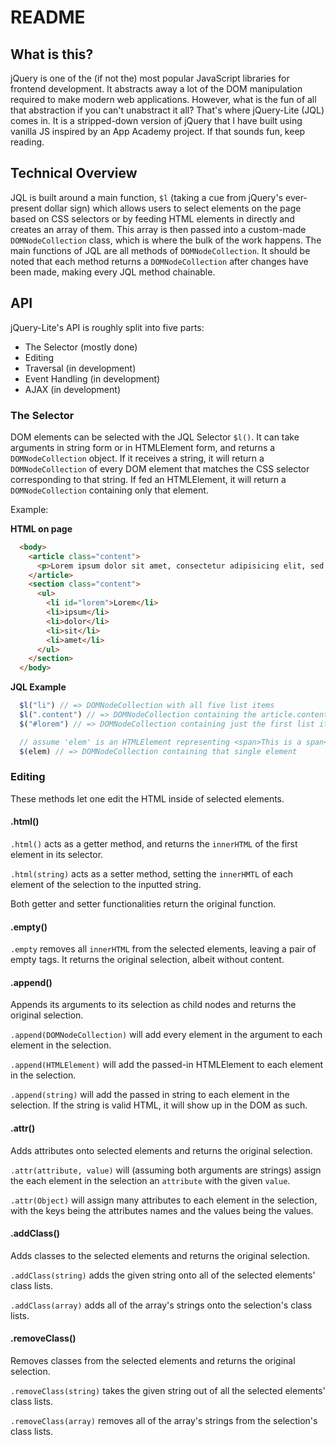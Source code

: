 # README

## What is this?

jQuery is one of the (if not the) most popular JavaScript libraries for frontend development. It abstracts away a lot of the DOM manipulation required to make modern web applications. However, what is the fun of all that abstraction if you can't unabstract it all? That's where jQuery-Lite (JQL) comes in. It is a stripped-down version of jQuery that I have built using vanilla JS inspired by an App Academy project. If that sounds fun, keep reading.

## Technical Overview

JQL is built around a main function, `$l` (taking a cue from jQuery's ever-present dollar sign) which allows users to select elements on the page based on CSS selectors or by feeding HTML elements in directly and creates an array of them. This array is then passed into a custom-made `DOMNodeCollection` class, which is where the bulk of the work happens. The main functions of JQL are all methods of `DOMNodeCollection`. It should be noted that each method returns a `DOMNodeCollection` after changes have been made, making every JQL method chainable.

## API

jQuery-Lite's API is roughly split into five parts:
  - The Selector (mostly done)
  - Editing
  - Traversal (in development)
  - Event Handling (in development)
  - AJAX (in development)

### The Selector

DOM elements can be selected with the JQL Selector `$l()`. It can take arguments in string form or in HTMLElement form, and returns a `DOMNodeCollection` object.
If it receives a string, it will return a `DOMNodeCollection` of every DOM element that matches the CSS selector corresponding to that string. If fed an HTMLElement, it will return a `DOMNodeCollection` containing only that element.

Example:

**HTML on page**
```html
  <body>
    <article class="content">
      <p>Lorem ipsum dolor sit amet, consectetur adipisicing elit, sed do eiusmod tempor incididunt ut labore et dolore magna aliqua. Ut enim ad minim veniam, quis nostrud exercitation ullamco laboris nisi ut aliquip ex ea commodo consequat. Duis aute irure dolor in reprehenderit in voluptate velit esse cillum dolore eu fugiat nulla pariatur. Excepteur sint occaecat cupidatat non proident, sunt in culpa qui officia deserunt mollit anim id est laborum.</p>
    </article>
    <section class="content">
      <ul>
        <li id="lorem">Lorem</li>
        <li>ipsum</li>
        <li>dolor</li>
        <li>sit</li>
        <li>amet</li>
      </ul>
    </section>
  </body>
```

**JQL Example**
```javascript
  $l("li") // => DOMNodeCollection with all five list items
  $l(".content") // => DOMNodeCollection containing the article.content and section.content elements
  $("#lorem") // => DOMNodeCollection containing just the first list item

  // assume 'elem' is an HTMLElement representing <span>This is a span</span>
  $(elem) // => DOMNodeCollection containing that single element
```

### Editing
These methods let one edit the HTML inside of selected elements.

#### .html()
`.html()` acts as a getter method, and returns the `innerHTML` of the first element in its selector.

`.html(string)` acts as a setter method, setting the `innerHMTL` of each element of the selection to the inputted string.

Both getter and setter functionalities return the original function.

#### .empty()
`.empty` removes all `innerHTML` from the selected elements, leaving a pair of empty tags. It returns the original selection, albeit without content.

#### .append()
Appends its arguments to its selection as child nodes and returns the original selection.

`.append(DOMNodeCollection)` will add every element in the argument to each element in the selection.

`.append(HTMLElement)` will add the passed-in HTMLElement to each element in the selection.

`.append(string)` will add the passed in string to each element in the selection. If the string is valid HTML, it will show up in the DOM as such.

#### .attr()
Adds attributes onto selected elements and returns the original selection.

`.attr(attribute, value)` will (assuming both arguments are strings) assign the each element in the selection an `attribute` with the given `value`.

`.attr(Object)` will assign many attributes to each element in the selection, with the keys being the attributes names and the values being the values.

#### .addClass()
Adds classes to the selected elements and returns the original selection.

`.addClass(string)` adds the given string onto all of the selected elements' class lists.

`.addClass(array)` adds all of the array's strings onto the selection's class lists.

#### .removeClass()
Removes classes from the selected elements and returns the original selection.

`.removeClass(string)` takes the given string out of all the selected elements' class lists.

`.removeClass(array)` removes all of the array's strings from the selection's class lists.

